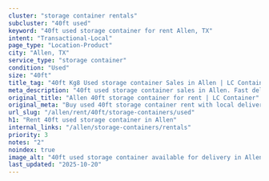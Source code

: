 ```yaml
---
cluster: "storage container rentals"
subcluster: "40ft used"
keyword: "40ft used storage container for rent Allen, TX"
intent: "Transactional-Local"
page_type: "Location-Product"
city: "Allen, TX"
service_type: "storage container"
condition: "Used"
size: "40ft"
title_tag: "40ft Kg8 Used storage container Sales in Allen | LC Container"
meta_description: "40ft used storage container sales in Allen. Fast delivery, competitive pricing. Serving storage containers area. Quote ID: G7I. Call (214) 524-4168 for your free quote today."
original_title: "Allen 40ft storage container for rent | LC Container"
original_meta: "Buy used 40ft storage container rent with local delivery in Allen, TX. LC Container — local Since 2003. Request a fast quote today."
url_slug: "/allen/rent/40ft/storage-containers/used"
h1: "Rent 40ft used storage container in Allen"
internal_links: "/allen/storage-containers/rentals"
priority: 3
notes: "2"
noindex: true
image_alt: "40ft used storage container available for delivery in Allen"
last_updated: "2025-10-20"
---
```


<!-- TODO: Add unique city/inventory copy, images, and internal links here. -->
